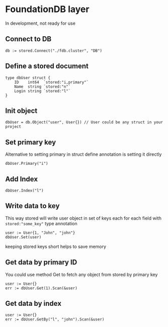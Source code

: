 # FoundationDB layer
In development, not ready for use

## Connect to DB
```
db := stored.Connect("./fdb.cluster", "DB")
```

## Define a stored document
```
type dbUser struct {
	ID    int64  `stored:"i,primary"`
	Name  string `stored:"n"`
	Login string `stored:"l"`
}
```

## Init object
```
dbUser = db.Object("user", User{}) // User could be any struct in your project
```

## Set primary key
Alternative to setting primary in struct define annotation is setting it directly
```
dbUser.Primary("i")
```

## Add Index
```
dbUser.Index("l")
```

## Write data to key
This way stored will write user object in set of keys each for each field with `stored:"some_key"` type annotation
```
user := User{1, "John", "john"}
dbUser.Set(user)
```
keeping stored keys short helps to save memory

## Get data by primary ID
You could use method Get to fetch any object from stored by primary key
```
user := User{}
err := dbUser.Get(1).Scan(&user)
```

## Get data by index
```
user := User{}
err := dbUser.GetBy("l", "john").Scan(&user)
```
